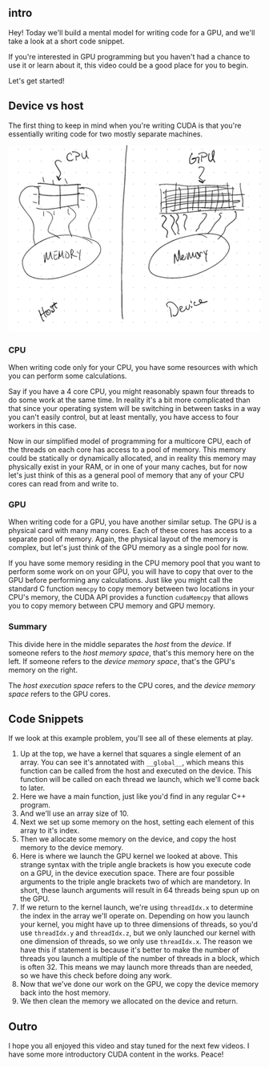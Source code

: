 ## intro

Hey! Today we'll build a mental model for writing code for a GPU, and we'll take a look at a short code snippet.

If you're interested in GPU programming but you haven't had a chance to use it or learn about it, this video could be a good place for you to begin.

Let's get started!

## Device vs host

The first thing to keep in mind when you're writing CUDA is that you're essentially writing code for two mostly separate machines.

![host vs device depiction](./host-device.png)

### CPU

When writing code only for your CPU, you have some resources with which you can perform some calculations.

Say if you have a 4 core CPU, you might reasonably spawn four threads to do some work at the same time.
In reality it's a bit more complicated than that since your operating system will be switching in between tasks in a way you can't easily control, but at least mentally, you have access to four workers in this case.

Now in our simplified model of programming for a multicore CPU, each of the threads on each core has access to a pool of memory.
This memory could be statically or dynamically allocated, and in reality this memory may physically exist in your RAM, or in one of your many caches, but for now let's just think of this as a general pool of memory that any of your CPU cores can read from and write to.

### GPU

When writing code for a GPU, you have another similar setup.
The GPU is a physical card with many many cores.
Each of these cores has access to a separate pool of memory.
Again, the physical layout of the memory is complex, but let's just think of the GPU memory as a single pool for now.

If you have some memory residing in the CPU memory pool that you want to perform some work on on your GPU, you will have to copy that over to the GPU before performing any calculations.
Just like you might call the standard C function `memcpy` to copy memory between two locations in your CPU's memory, the CUDA API provides a function `cudaMemcpy` that allows you to copy memory between CPU memory and GPU memory.

### Summary

This divide here in the middle separates the _host_ from the _device_.
If someone refers to the _host memory space_, that's this memory here on the left.
If someone refers to the _device memory space_, that's the GPU's memory on the right.

The _host execution space_ refers to the CPU cores, and the _device memory space_ refers to the GPU cores.

## Code Snippets

If we look at this example problem, you'll see all of these elements at play.

1. Up at the top, we have a kernel that squares a single element of an array. You can see it's annotated with `__global__`, which means this function can be called from the host and executed on the device. This function will be called on each thread we launch, which we'll come back to later.
1. Here we have a main function, just like you'd find in any regular C++ program.
1. And we'll use an array size of 10.
1. Next we set up some memory on the host, setting each element of this array to it's index.
1. Then we allocate some memory on the device, and copy the host memory to the device memory.
1. Here is where we launch the GPU kernel we looked at above. This strange syntax with the triple angle brackets is how you execute code on a GPU, in the device execution space. There are four possible arguments to the triple angle brackets two of which are mandetory. In short, these launch arguments will result in 64 threads being spun up on the GPU.
1. If we return to the kernel launch, we're using `threadIdx.x` to determine the index in the array we'll operate on. Depending on how you launch your kernel, you might have up to three dimensions of threads, so you'd use `threadIdx.y` and `threadIdx.z`, but we only launched our kernel with one dimension of threads, so we only use `threadIdx.x`. The reason we have this if statement is because it's better to make the number of threads you launch a multiple of the number of threads in a block, which is often 32. This means we may launch more threads than are needed, so we have this check before doing any work.
1. Now that we've done our work on the GPU, we copy the device memory back into the host memory.
1. We then clean the memory we allocated on the device and return.


## Outro

I hope you all enjoyed this video and stay tuned for the next few videos.
I have some more introductory CUDA content in the works.
Peace!
